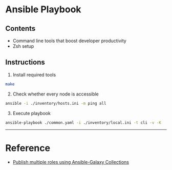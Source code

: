# Ansible Playbook

## Contents

- Command line tools that boost developer productivity
- Zsh setup

## Instructions

1. Install required tools
```sh
make
```

2. Check whether every node is accessible
```sh
ansible -i ./inventory/hosts.ini -m ping all
```

3. Execute playbook
```sh
ansible-playbook ./common.yaml -i ./inventory/local.ini -t cli -v -K
```

---

# Reference
- [Publish multiple roles using Ansible-Galaxy Collections](https://medium.com/linuxworld-informatics-pvt-ltd/publish-multiple-roles-using-ansible-galaxy-collections-27c29a0e7a28)
